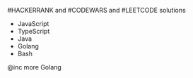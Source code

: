 #HACKERRANK and #CODEWARS and #LEETCODE solutions
- JavaScript
- TypeScript
- Java
- Golang
- Bash

@inc more Golang
